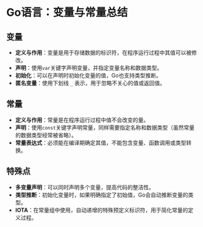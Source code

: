 # Go语言：变量与常量总结

## 变量

- **定义与作用**：变量是用于存储数据的标识符，在程序运行过程中其值可以被修改。
- **声明**：使用`var`关键字声明变量，并指定变量名称和数据类型。
- **初始化**：可以在声明时初始化变量的值，Go也支持类型推断。
- **匿名变量**：使用下划线 `_` 表示，用于忽略不关心的值或返回值。

## 常量

- **定义与作用**：常量是在程序运行过程中值不会改变的量。
- **声明**：使用`const`关键字声明常量，同样需要指定名称和数据类型（虽然常量的数据类型经常被省略）。
- **常量表达式**：必须能在编译期确定其值，不能包含变量、函数调用或类型转换。

## 特殊点

- **多变量声明**：可以同时声明多个变量，提高代码的整洁性。
- **类型推断**：初始化变量时，如果明确指定了初始值，Go会自动推断变量的类型。
- **IOTA**：在常量组中使用，自动递增的特殊预定义标识符，用于简化常量的定义过程。

